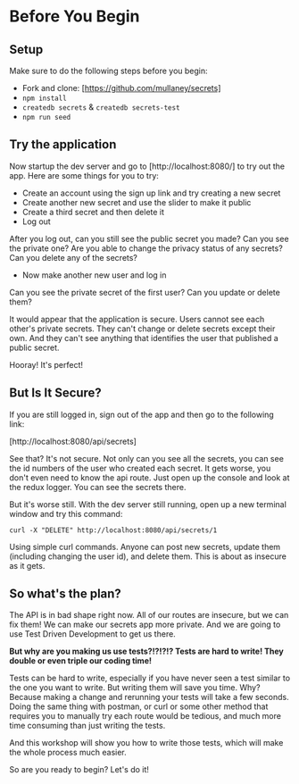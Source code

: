# Before You Begin

## Setup

Make sure to do the following steps before you begin:

* Fork and clone: [https://github.com/mullaney/secrets]
* `npm install`
* `createdb secrets` & `createdb secrets-test`
* `npm run seed`

## Try the application

Now startup the dev server and go to [http://localhost:8080/] to try out the app. Here are some things for you to try: 

* Create an account using the sign up link and try creating a new secret
* Create another new secret and use the slider to make it public
* Create a third secret and then delete it
* Log out

After you log out, can you still see the public secret you made? Can you see the private one? Are you able to change the privacy status of any secrets? Can you delete any of the secrets?

* Now make another new user and log in

Can you see the private secret of the first user? Can you update or delete them?

It would appear that the application is secure. Users cannot see each other's private secrets. They can't change or delete secrets except their own. And they can't see anything that identifies the user that published a public secret.

Hooray! It's perfect!

## But Is It Secure?

If you are still logged in, sign out of the app and then go to the following link:

[http://localhost:8080/api/secrets]

See that? It's not secure. Not only can you see all the secrets, you can see the id numbers of the user who created each secret. It gets worse, you don't even need to know the api route. Just open up the console and look at the redux logger. You can see the secrets there.

But it's worse still. With the dev server still running, open up a new terminal window and try this command:

```
curl -X "DELETE" http://localhost:8080/api/secrets/1
```
Using simple curl commands. Anyone can post new secrets, update them (including changing the user id), and delete them. This is about as insecure as it gets.

## So what's the plan?

The API is in bad shape right now. All of our routes are insecure, but we can fix them! We can make our secrets app more private. And we are going to use Test Driven Development to get us there.

**But why are you making us use tests?!?!?!? Tests are hard to write! They double or even triple our coding time!**

Tests can be hard to write, especially if you have never seen a test similar to the one you want to write. But writing them will save you time. Why? Because making a change and rerunning your tests will take a few seconds. Doing the same thing with postman, or curl or some other method that requires you to manually try each route would be tedious, and much more time consuming than just writing the tests.

And this workshop will show you how to write those tests, which will make the whole process much easier. 

So are you ready to begin? Let's do it!